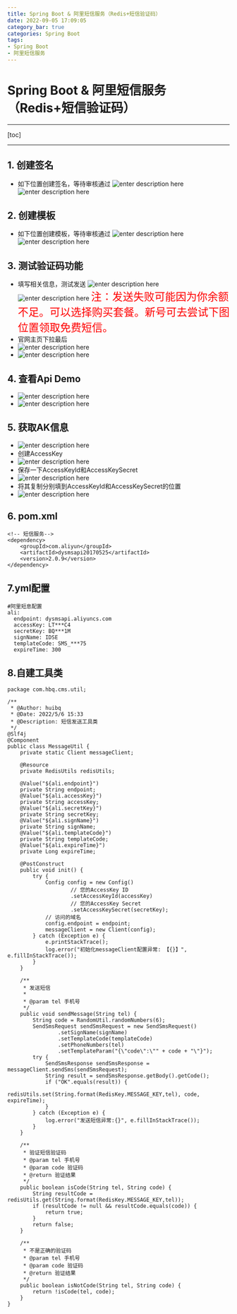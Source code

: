 ```yaml
---
title: Spring Boot & 阿里短信服务（Redis+短信验证码）
date: 2022-09-05 17:09:05
category_bar: true
categories: Spring Boot
tags:
- Spring Boot
- 阿里短信服务
---
```

# Spring Boot & 阿里短信服务（Redis+短信验证码）
---

[toc]

---

## 1. 创建签名
+ 如下位置创建签名，等待审核通过
![enter description here](https://img-1256282866.cos.ap-beijing.myqcloud.com/aHR0cDovL2hicS5pZHNlLnRvcC9ibG9nLzE1NzE3NTAxMzI2MjkucG5n.png)
![enter description here](https://img-1256282866.cos.ap-beijing.myqcloud.com/aHR0cDovL2hicS5pZHNlLnRvcC9ibG9nLzE1NzE3NTAyMDA0NzMucG5n.png)
## 2. 创建模板
+ 如下位置创建模板，等待审核通过
![enter description here](https://img-1256282866.cos.ap-beijing.myqcloud.com/aHR0cDovL2hicS5pZHNlLnRvcC9ibG9nLzE1NzE3NTAzNjcyNjUucG5n-20220901181234093.png)
![enter description here](https://img-1256282866.cos.ap-beijing.myqcloud.com/aHR0cDovL2hicS5pZHNlLnRvcC9ibG9nLzE1NzE3NTA1NDEwODMucG5n-20220901181239935.png)
## 3. 测试验证码功能
+ 填写相关信息，测试发送
![enter description here](https://img-1256282866.cos.ap-beijing.myqcloud.com/aHR0cDovL2hicS5pZHNlLnRvcC9ibG9nLzE1NzE3NTA4MDM4ODAucG5n-20220901181246773.png)
![enter description here](https://img-1256282866.cos.ap-beijing.myqcloud.com/format,png-20220901181259065.png)
<font color=red size=5>注：发送失败可能因为你余额不足。可以选择购买套餐。新号可去尝试下图位置领取免费短信。</font>
+ 官网主页下拉最后
+ ![enter description here](https://img-1256282866.cos.ap-beijing.myqcloud.com/aHR0cDovL2hicS5pZHNlLnRvcC9ibG9nLzE1NzE3NTExNzEyMjAucG5n-20220901181307940.png)
+ ![enter description here](https://img-1256282866.cos.ap-beijing.myqcloud.com/aHR0cDovL2hicS5pZHNlLnRvcC9ibG9nLzE1NzE3NTExOTY4NjgucG5n-20220901181315014.png)
## 4. 查看Api Demo
+ ![enter description here](https://img-1256282866.cos.ap-beijing.myqcloud.com/aHR0cDovL2hicS5pZHNlLnRvcC9ibG9nLzE1NzE3NTEyMzUxNjUucG5n-20220901181320964.png)
+ ![enter description here](https://img-1256282866.cos.ap-beijing.myqcloud.com/aHR0cDovL2hicS5pZHNlLnRvcC9ibG9nLzE1NzE3NTE0Mjc5MzkucG5n-20220901181328073.png)
## 5. 获取AK信息
+ ![enter description here](https://img-1256282866.cos.ap-beijing.myqcloud.com/aHR0cDovL2hicS5pZHNlLnRvcC9ibG9nLzE1NzE3NTE1MDAyMjYucG5n-20220901181333245.png)
+ 创建AccessKey
+ ![enter description here](https://imgconvert.csdnimg.cn/aHR0cDovL2hicS5pZHNlLnRvcC9ibG9nLzE1NzE3NTE1NTQ4NTUucG5n?x-oss-process=image/format,png)
+ 保存一下AccessKeyId和AccessKeySecret
+ ![enter description here](https://img-1256282866.cos.ap-beijing.myqcloud.com/aHR0cDovL2hicS5pZHNlLnRvcC9ibG9nLzE1NzE3NTE2MDQ5NjIucG5n-20220901181338869.png)
+ 将其复制分别填到AccessKeyId和AccessKeySecret的位置
+ ![enter description here](https://img-1256282866.cos.ap-beijing.myqcloud.com/aHR0cDovL2hicS5pZHNlLnRvcC9ibG9nLzE1NzE3NTE5MjQ2NjcucG5n-20220901181342922.png)
## 6. pom.xml
```
<!-- 短信服务-->
<dependency>
    <groupId>com.aliyun</groupId>
    <artifactId>dysmsapi20170525</artifactId>
    <version>2.0.9</version>
</dependency>
```

## 7.yml配置

```
#阿里短息配置
ali:
  endpoint: dysmsapi.aliyuncs.com
  accessKey: LT***C4
  secretKey: BQ***1M
  signName: IDSE
  templateCode: SMS_***75
  expireTime: 300
```

## 8.自建工具类

```
package com.hbq.cms.util;

/**
 * @Author: huibq
 * @Date: 2022/5/6 15:33
 * @Description: 短信发送工具类
 */
@Slf4j
@Component
public class MessageUtil {
    private static Client messageClient;

    @Resource
    private RedisUtils redisUtils;

    @Value("${ali.endpoint}")
    private String endpoint;
    @Value("${ali.accessKey}")
    private String accessKey;
    @Value("${ali.secretKey}")
    private String secretKey;
    @Value("${ali.signName}")
    private String signName;
    @Value("${ali.templateCode}")
    private String templateCode;
    @Value("${ali.expireTime}")
    private Long expireTime;

    @PostConstruct
    public void init() {
        try {
            Config config = new Config()
                    // 您的AccessKey ID
                    .setAccessKeyId(accessKey)
                    // 您的AccessKey Secret
                    .setAccessKeySecret(secretKey);
            // 访问的域名
            config.endpoint = endpoint;
            messageClient = new Client(config);
        } catch (Exception e) {
            e.printStackTrace();
            log.error("初始化messageClient配置异常: 【{}】", e.fillInStackTrace());
        }
    }

    /**
     * 发送短信
     *
     * @param tel 手机号
     */
    public void sendMessage(String tel) {
        String code = RandomUtil.randomNumbers(6);
        SendSmsRequest sendSmsRequest = new SendSmsRequest()
                .setSignName(signName)
                .setTemplateCode(templateCode)
                .setPhoneNumbers(tel)
                .setTemplateParam("{\"code\":\"" + code + "\"}");
        try {
            SendSmsResponse sendSmsResponse = messageClient.sendSms(sendSmsRequest);
            String result = sendSmsResponse.getBody().getCode();
            if ("OK".equals(result)) {
                redisUtils.set(String.format(RedisKey.MESSAGE_KEY,tel), code, expireTime);
            }
        } catch (Exception e) {
            log.error("发送短信异常:{}", e.fillInStackTrace());
        }
    }

    /**
     * 验证短信验证码
     * @param tel 手机号
     * @param code 验证码
     * @return 验证结果
     */
    public boolean isCode(String tel, String code) {
        String resultCode = redisUtils.get(String.format(RedisKey.MESSAGE_KEY,tel));
        if (resultCode != null && resultCode.equals(code)) {
            return true;
        }
        return false;
    }

    /**
     * 不是正确的验证码
     * @param tel 手机号
     * @param code 验证码
     * @return 验证结果
     */
    public boolean isNotCode(String tel, String code) {
        return !isCode(tel, code);
    }
}
```

